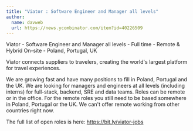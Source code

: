 ```yaml
---
title: "Viator : Software Engineer and Manager all levels"
author:
  name: davweb
  url: https://news.ycombinator.com/item?id=40226509
---
```

Viator - Software Engineer and Manager all levels - Full time - Remote &amp; Hybrid On-site - Poland, Portugal, UK

Viator connects suppliers to travelers, creating the world&#x27;s largest platform for travel experiences.

We are growing fast and have many positions to fill in Poland, Portugal and the UK.  We are looking for managers and engineers at all levels (including interns) for full-stack, backend, SRE and data teams.  Roles can be remote or in the office.  For the remote roles you still need to be based somewhere in Poland, Portugal or the UK. We can&#x27;t offer remote working from other countries right now.

The full list of open roles is here: <a href="https:&#x2F;&#x2F;bit.ly&#x2F;viator-jobs" rel="nofollow">https:&#x2F;&#x2F;bit.ly&#x2F;viator-jobs</a>
